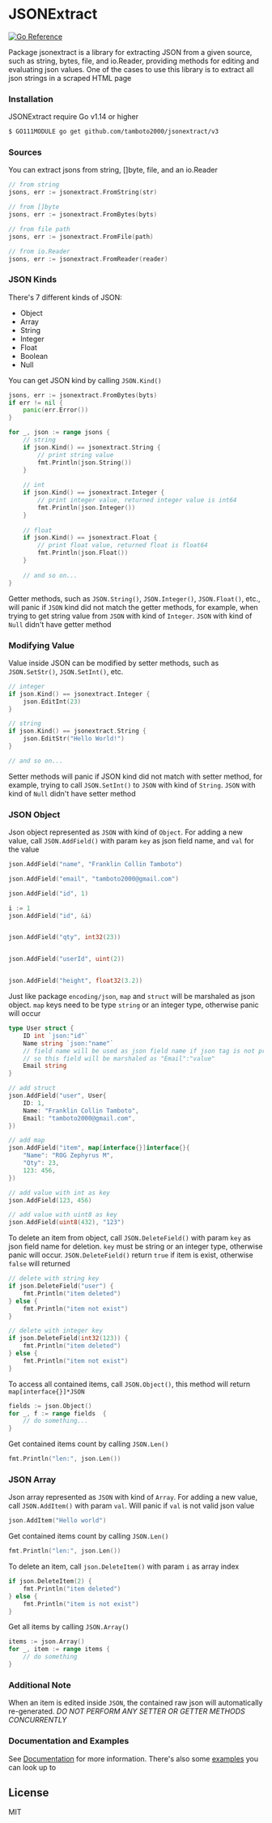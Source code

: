# JSONExtract

[![Go Reference](https://pkg.go.dev/badge/github.com/tamboto2000/jsonextract.svg)](https://pkg.go.dev/github.com/tamboto2000/jsonextract/v3)

Package jsonextract is a library for extracting JSON from a given source, such as string, bytes, file, and io.Reader, providing methods for editing and evaluating json values. One of the cases to use this library is to extract all json strings in a scraped HTML page

### Installation
JSONExtract require Go v1.14 or higher

```sh
$ GO111MODULE go get github.com/tamboto2000/jsonextract/v3
```

### Sources

You can extract jsons from string, []byte, file, and an io.Reader

```go
// from string
jsons, err := jsonextract.FromString(str)

// from []byte
jsons, err := jsonextract.FromBytes(byts)

// from file path
jsons, err := jsonextract.FromFile(path)

// from io.Reader
jsons, err := jsonextract.FromReader(reader)
```

### JSON Kinds

There's 7 different kinds of JSON:
 - Object
 - Array
 - String
 - Integer
 - Float
 - Boolean
 - Null

You can get JSON kind by calling ```JSON.Kind()```

```go
jsons, err := jsonextract.FromBytes(byts)
if err != nil {
    panic(err.Error())
}

for _, json := range jsons {
    // string
    if json.Kind() == jsonextract.String {
        // print string value
        fmt.Println(json.String())
    }
    
    // int
    if json.Kind() == jsonextract.Integer {
        // print integer value, returned integer value is int64
        fmt.Println(json.Integer())
    }
    
    // float
    if json.Kind() == jsonextract.Float {
        // print float value, returned float is float64
        fmt.Println(json.Float())
    }
    
    // and so on...
}
```

Getter methods, such as ```JSON.String()```, ```JSON.Integer()```, ```JSON.Float()```, etc., will panic if ```JSON``` kind did not match the getter methods, for example, when trying to get string value from ```JSON``` with kind of ```Integer```. ```JSON``` with kind of ```Null``` didn't have getter method

### Modifying Value

Value inside JSON can be modified by setter methods, such as ```JSON.SetStr()```, ```JSON.SetInt()```, etc.

```go
// integer
if json.Kind() == jsonextract.Integer {
    json.EditInt(23)
}

// string
if json.Kind() == jsonextract.String {
    json.EditStr("Hello World!")
}

// and so on...
```

Setter methods will panic if JSON kind did not match with setter method, for example, trying to call ```JSON.SetInt()``` to ```JSON``` with kind of ```String```. ```JSON``` with kind of ```Null``` didn't have setter method

### JSON Object

Json object represented as ```JSON``` with kind of ```Object```. For adding a new value, call ```JSON.AddField()``` with param ```key``` as json field name, and ```val``` for the value

```go
json.AddField("name", "Franklin Collin Tamboto")

json.AddField("email", "tamboto2000@gmail.com")

json.AddField("id", 1)

i := 1
json.AddField("id", &i)


json.AddField("qty", int32(23))


json.AddField("userId", uint(2))


json.AddField("height", float32(3.2))
```

Just like package ```encoding/json```, ```map``` and ```struct``` will be marshaled as json object. ```map``` keys need to be type ```string``` or an integer type, otherwise panic will occur

```go
type User struct {
    ID int `json:"id"`
    Name string `json:"name"`
    // field name will be used as json field name if json tag is not present, 
    // so this field will be marshaled as "Email":"value"
    Email string
}

// add struct
json.AddField("user", User{
    ID: 1,
    Name: "Franklin Collin Tamboto",
    Email: "tamboto2000@gmail.com",
})

// add map
json.AddField("item", map[interface{}]interface{}{
    "Name": "ROG Zephyrus M",
    "Qty": 23,
    123: 456,
})

// add value with int as key
json.AddField(123, 456)

// add value with uint8 as key
json.AddField(uint8(432), "123")
```

To delete an item from object, call ```JSON.DeleteField()``` with param ```key``` as json field name for deletion. ```key``` must be string or an integer type, otherwise panic will occur. ```JSON.DeleteField()``` return ```true``` if item is exist, otherwise ```false``` will returned

```go
// delete with string key
if json.DeleteField("user") {
    fmt.Println("item deleted")
} else {
    fmt.Println("item not exist")
}

// delete with integer key
if json.DeleteField(int32(123)) {
    fmt.Println("item deleted")
} else {
    fmt.Println("item not exist")
}
```

To access all contained items, call ```JSON.Object()```, this method will return ```map[interface{}]*JSON```

```go
fields := json.Object()
for _, f := range fields  {
    // do something...
}
```

Get contained items count by calling ```JSON.Len()```

```go
fmt.Println("len:", json.Len())
```

### JSON Array

Json array represented as ```JSON``` with kind of ```Array```. For adding a new value, call ```JSON.AddItem()``` with param ```val```. Will panic if ```val``` is not valid json value

```go
json.AddItem("Hello world")
```

Get contained items count by calling ```JSON.Len()```

```go
fmt.Println("len:", json.Len())
```

To delete an item, call ```json.DeleteItem()``` with param ```i``` as array index

```go
if json.DeleteItem(2) {
    fmt.Println("item deleted")
} else {
    fmt.Println("item is not exist")
}
```

Get all items by calling ```JSON.Array()```

```go
items := json.Array()
for _, item := range items {
    // do something
}
```

### Additional Note
When an item is edited inside ```JSON```, the contained raw json will automatically re-generated.
*DO NOT PERFORM ANY SETTER OR GETTER METHODS CONCURRENTLY*

### Documentation and Examples
See [Documentation](https://pkg.go.dev/github.com/tamboto2000/jsonextract/v3) for more information. There's also some [examples](https://github.com/tamboto2000/jsonextract/tree/v3/examples) you can look up to 

License
----

MIT